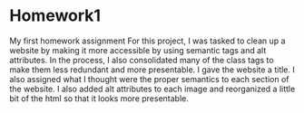 # Homework1
My first homework assignment
For this project, I was tasked to clean up a website by making it more accessible by using semantic tags and alt attributes.  In the process, I also consolidated many of the class tags to make them less redundant and more presentable. I gave the website a title. I also assigned what I thought were the proper semantics to each section of the website.  I also added alt attributes to each image and reorganized a little bit of the html so that it looks more presentable. 